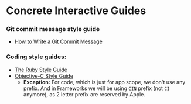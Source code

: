 # Concrete Interactive Guides

### Git commit message style guide

- [How to Write a Git Commit Message](http://chris.beams.io/posts/git-commit/)

### Coding style guides:

- [The Ruby Style Guide](https://github.com/bbatsov/ruby-style-guide)
- [Objective-C Style Guide](https://github.com/NYTimes/objective-c-style-guide)
    - **Exception:** For code, which is just for app scope, we don't use any prefix. And in Frameworks we will be using `CIN` prefix (not `CI` anymore), as 2 letter prefix are reserved by Apple.


